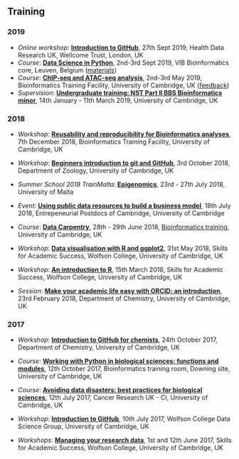 ## Training

### 2019

- *Online workshop*: [**Introduction to GitHub**](), 27th Sept 2019, Health Data Research UK, Wellcome Trust, London, UK
- *Course*: [**Data Science in Python**](https://training.vib.be/data-science-python), 2nd-3rd Sept 2019, VIB Bioinformatics core, Leuven, Belgium ([materials](https://github.com/pycam/python-data-science))
- *Course*: [**ChIP-seq and ATAC-seq analysis**](https://www.training.cam.ac.uk/bioinformatics/event/2836139), 2nd-3rd May 2019, Bioinformatics Training Facility, University of Cambridge, UK ([feedback](https://www.surveymonkey.com/results/SM-SSHSG2HBV/))
- *Supervision*: [**Undergraduate training: NST Part II BBS Bioinformatics minor**](https://bioinfotraining.bio.cam.ac.uk/undergraduate), 14th January - 11th March 2019, University of Cambridge, UK


### 2018

- *Workshop*: [**Reusability and reproducibility for Bioinformatics analyses**](../../../20181207_intro_github/blob/master/README.md), 7th December 2018, Bioinformatics Training Facility, University of Cambridge, UK

- *Workshop*: [**Beginners introduction to git and GitHub**](../../../20181003_Intro_git_GitHub/blob/master/README.md), 3rd October 2018, Department of Zoology, University of Cambridge, UK

- *Summer School 2018 TrainMalta*: [**Epigenomics**](../../../20180726_TrainMalta_Unix_R//blob/master/README.md), 23rd - 27th July 2018, University of Malta 

- *Event*: [**Using public data resources to build a business model**](../../../20180718_public_data_resources_to_business_model/blob/master/README.md), 18th July 2018, Entrepeneurial Postdocs of Cambridge, University of Cambridge

- *Course*: [**Data Carpentry**](https://tavareshugo.github.io/2018-06-28-cambridge/), 28th - 29th June 2018, [Bioinformatics training](https://training.csx.cam.ac.uk/bioinformatics/event/2463814), University of Cambridge, UK

- *Workshop*: [**Data visualisation with R and ggplot2**](../../../20180531_DataVisualisationRggplot2_Wolfson_Cambridge/blob/master/README.md), 31st May 2018, Skills for Academic Success, Wolfson College, University of Cambridge, UK

- *Workshop*: [**An introduction to R**](../../../20180315_IntroductionToR_Wolfson_Cambridge/blob/master/README.md), 15th March 2018, Skills for Academic Success, Wolfson College, University of Cambridge, UK

- *Session*: [**Make your academic life easy with ORCID: an introduction**](../../../20180223_ORCID_Chemistry_Cambridge/blob/master/README.md), 23rd February 2018, Department of Chemistry, University of Cambridge, UK


### 2017

- *Workshop*: [**Introduction to GitHub for chemists**](../../../20171024_GitHub_Chemistry_Cambridge/blob/master/README.md), 24th October 2017, Department of Chemistry, University of Cambridge, UK

- *Course*: [**Working with Python in biological sciences: functions and modules**](../../../20171012_PythonAdvanced_Cambridge/blob/master/README.md), 12th October 2017, Bioinformatics training room, Downing site, University of Cambridge, UK

- *Course*: [**Avoiding data disasters: best practices for biological sciences**](../../../20170712_AvoidDataDisasters/blob/master/README.md), 12th July 2017, Cancer Research UK - CI, University of Cambridge, UK

- *Workshop*: [**Introduction to GitHub**](../../../20170710_GitHub_Wolfson/blob/master/README.md), 10th July 2017, Wolfson College Data Science Group, University of Cambridge, UK

- *Workshops*: [**Managing your research data**](../../../20170601_RDM_Wolfson/blob/master/README.md), 1st and 12th June 2017, Skills for Academic Success, Wolfson College, University of Cambridge, UK
